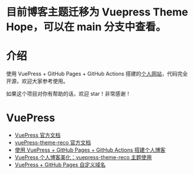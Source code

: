 
# 目前博客主题迁移为 Vuepress Theme Hope，可以在 main 分支中查看。
# 介绍

使用 VuePress + GitHub Pages + GitHub Actions 搭建的[个人网站](https://cleaner.love/)，代码完全开源，欢迎大家参考使用。

如果这个项目对你有帮助的话，欢迎 star！非常感谢！


# VuePress

* [VuePress 官方文档](https://vuepress.vuejs.org/zh/)
* [vuePress-theme-reco 官方文档](https://vuepress-theme-reco.recoluan.com/)
* [使用 VuePress + GitHub Pages + GitHub Actions 搭建个人博客](https://juejin.cn/post/7239536753971724344)
* [VuePress 个人博客美化：vuepress-theme-reco 主题使用](https://juejin.cn/post/7242181894116573245)
* [VuePress + GitHub Pages 自定义域名](https://juejin.cn/post/7245812754026643512)

